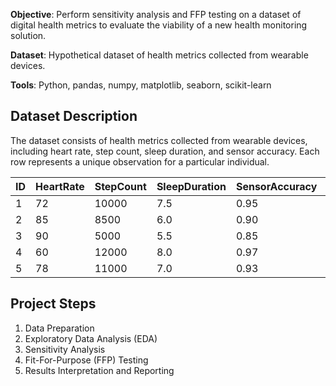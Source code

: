**Objective**: Perform sensitivity analysis and FFP testing on a dataset of digital health metrics to evaluate the viability of a new health monitoring solution.

**Dataset**: Hypothetical dataset of health metrics collected from wearable devices.

**Tools**: Python, pandas, numpy, matplotlib, seaborn, scikit-learn

Dataset Description
-------------------

The dataset consists of health metrics collected from wearable devices, including heart rate, step count, sleep duration, and sensor accuracy. Each row represents a unique observation for a particular individual.

| ID | HeartRate | StepCount | SleepDuration | SensorAccuracy | Outcome |
| --- | --- | --- | --- | --- | --- |
| 1 | 72 | 10000 | 7.5 | 0.95 | Healthy |
| 2 | 85 | 8500 | 6.0 | 0.90 | Unhealthy |
| 3 | 90 | 5000 | 5.5 | 0.85 | Unhealthy |
| 4 | 60 | 12000 | 8.0 | 0.97 | Healthy |
| 5 | 78 | 11000 | 7.0 | 0.93 | Healthy |

Project Steps
-------------

1.  Data Preparation
2.  Exploratory Data Analysis (EDA)
3.  Sensitivity Analysis
4.  Fit-For-Purpose (FFP) Testing
5.  Results Interpretation and Reporting

